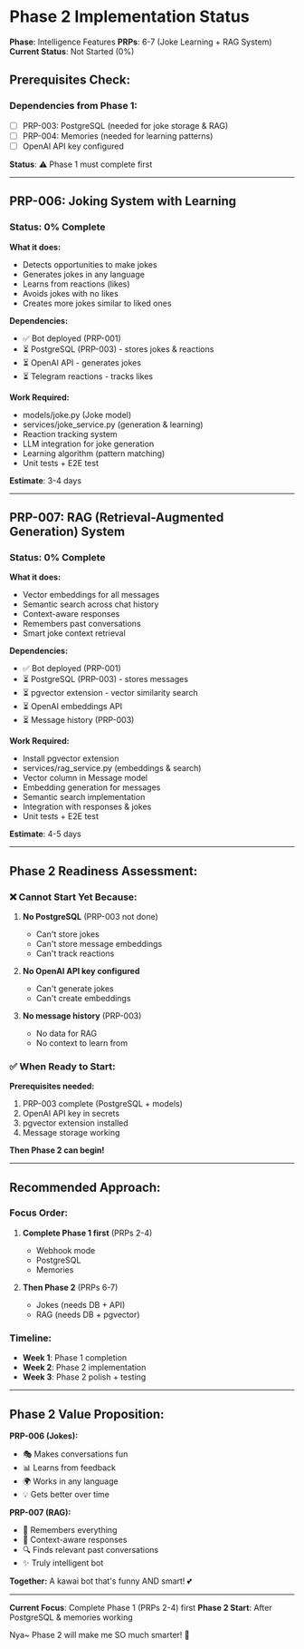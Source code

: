 # Phase 2 Implementation Status

**Phase**: Intelligence Features
**PRPs**: 6-7 (Joke Learning + RAG System)
**Current Status**: Not Started (0%)

## Prerequisites Check:

### Dependencies from Phase 1:
- [ ] PRP-003: PostgreSQL (needed for joke storage & RAG)
- [ ] PRP-004: Memories (needed for learning patterns)
- [ ] OpenAI API key configured

**Status**: ⚠️ Phase 1 must complete first

---

## PRP-006: Joking System with Learning

### Status: 0% Complete

**What it does:**
- Detects opportunities to make jokes
- Generates jokes in any language
- Learns from reactions (likes)
- Avoids jokes with no likes
- Creates more jokes similar to liked ones

**Dependencies:**
- ✅ Bot deployed (PRP-001)
- ⏳ PostgreSQL (PRP-003) - stores jokes & reactions
- ⏳ OpenAI API - generates jokes
- ⏳ Telegram reactions - tracks likes

**Work Required:**
- models/joke.py (Joke model)
- services/joke_service.py (generation & learning)
- Reaction tracking system
- LLM integration for joke generation
- Learning algorithm (pattern matching)
- Unit tests + E2E test

**Estimate**: 3-4 days

---

## PRP-007: RAG (Retrieval-Augmented Generation) System

### Status: 0% Complete

**What it does:**
- Vector embeddings for all messages
- Semantic search across chat history
- Context-aware responses
- Remembers past conversations
- Smart joke context retrieval

**Dependencies:**
- ✅ Bot deployed (PRP-001)
- ⏳ PostgreSQL (PRP-003) - stores messages
- ⏳ pgvector extension - vector similarity search
- ⏳ OpenAI embeddings API
- ⏳ Message history (PRP-003)

**Work Required:**
- Install pgvector extension
- services/rag_service.py (embeddings & search)
- Vector column in Message model
- Embedding generation for messages
- Semantic search implementation
- Integration with responses & jokes
- Unit tests + E2E test

**Estimate**: 4-5 days

---

## Phase 2 Readiness Assessment:

### ❌ Cannot Start Yet Because:
1. **No PostgreSQL** (PRP-003 not done)
   - Can't store jokes
   - Can't store message embeddings
   - Can't track reactions

2. **No OpenAI API key configured**
   - Can't generate jokes
   - Can't create embeddings

3. **No message history** (PRP-003)
   - No data for RAG
   - No context to learn from

### ✅ When Ready to Start:

**Prerequisites needed:**
1. PRP-003 complete (PostgreSQL + models)
2. OpenAI API key in secrets
3. pgvector extension installed
4. Message storage working

**Then Phase 2 can begin!**

---

## Recommended Approach:

### Focus Order:
1. **Complete Phase 1 first** (PRPs 2-4)
   - Webhook mode
   - PostgreSQL
   - Memories

2. **Then Phase 2** (PRPs 6-7)
   - Jokes (needs DB + API)
   - RAG (needs DB + pgvector)

### Timeline:
- **Week 1**: Phase 1 completion
- **Week 2**: Phase 2 implementation
- **Week 3**: Phase 2 polish + testing

---

## Phase 2 Value Proposition:

**PRP-006 (Jokes):**
- 🎭 Makes conversations fun
- 📊 Learns from feedback
- 🌍 Works in any language
- 💡 Gets better over time

**PRP-007 (RAG):**
- 🧠 Remembers everything
- 💭 Context-aware responses
- 🔍 Finds relevant past conversations
- ✨ Truly intelligent bot

**Together:** A kawai bot that's funny AND smart! 💕

---

**Current Focus**: Complete Phase 1 (PRPs 2-4) first
**Phase 2 Start**: After PostgreSQL & memories working

Nya~ Phase 2 will make me SO much smarter! 🎀
